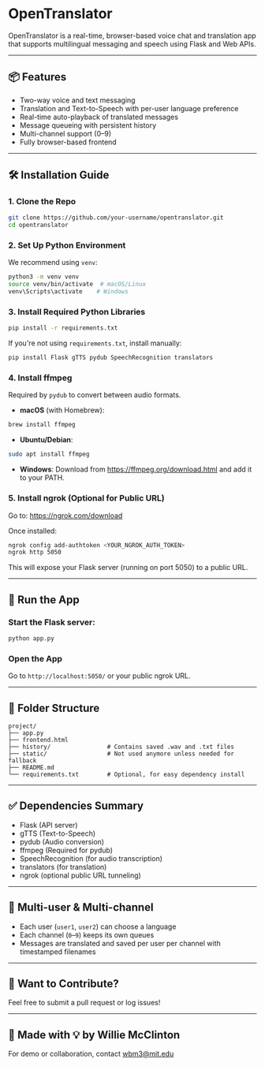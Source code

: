 # OpenTranslator

OpenTranslator is a real-time, browser-based voice chat and translation app that supports multilingual messaging and speech using Flask and Web APIs.

---

## 📦 Features
- Two-way voice and text messaging
- Translation and Text-to-Speech with per-user language preference
- Real-time auto-playback of translated messages
- Message queueing with persistent history
- Multi-channel support (0–9)
- Fully browser-based frontend

---

## 🛠 Installation Guide

### 1. Clone the Repo
```bash
git clone https://github.com/your-username/opentranslator.git
cd opentranslator
```

### 2. Set Up Python Environment
We recommend using `venv`:
```bash
python3 -m venv venv
source venv/bin/activate  # macOS/Linux
venv\Scripts\activate    # Windows
```

### 3. Install Required Python Libraries
```bash
pip install -r requirements.txt
```
If you're not using `requirements.txt`, install manually:
```bash
pip install Flask gTTS pydub SpeechRecognition translators
```

### 4. Install ffmpeg
Required by `pydub` to convert between audio formats.

- **macOS** (with Homebrew):
```bash
brew install ffmpeg
```
- **Ubuntu/Debian**:
```bash
sudo apt install ffmpeg
```
- **Windows**:
Download from https://ffmpeg.org/download.html and add it to your PATH.

### 5. Install ngrok (Optional for Public URL)
Go to: https://ngrok.com/download

Once installed:
```bash
ngrok config add-authtoken <YOUR_NGROK_AUTH_TOKEN>
ngrok http 5050
```
This will expose your Flask server (running on port 5050) to a public URL.

---

## 🚀 Run the App

### Start the Flask server:
```bash
python app.py
```

### Open the App
Go to `http://localhost:5050/` or your public ngrok URL.

---

## 📂 Folder Structure
```
project/
├── app.py
├── frontend.html
├── history/                # Contains saved .wav and .txt files
├── static/                 # Not used anymore unless needed for fallback
├── README.md
└── requirements.txt        # Optional, for easy dependency install
```

---

## ✅ Dependencies Summary
- Flask (API server)
- gTTS (Text-to-Speech)
- pydub (Audio conversion)
- ffmpeg (Required for pydub)
- SpeechRecognition (for audio transcription)
- translators (for translation)
- ngrok (optional public URL tunneling)

---

## 👥 Multi-user & Multi-channel
- Each user (`user1`, `user2`) can choose a language
- Each channel (`0`–`9`) keeps its own queues
- Messages are translated and saved per user per channel with timestamped filenames

---

## 🧪 Want to Contribute?
Feel free to submit a pull request or log issues!

---

## 🧠 Made with 💡 by Willie McClinton
For demo or collaboration, contact wbm3@mit.edu

